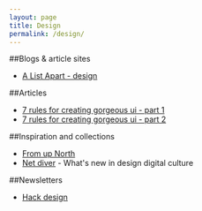```yaml
---
layout: page
title: Design
permalink: /design/
---
```



##Blogs & article sites

- [A List Apart - design](http://alistapart.com/topics/design)

##Articles

- [7 rules for creating gorgeous ui - part 1](https://medium.com/@erikdkennedy/7-rules-for-creating-gorgeous-ui-part-1-559d4e805cda)
- [7 rules for creating gorgeous ui - part 2](https://medium.com/@erikdkennedy/7-rules-for-creating-gorgeous-ui-part-2-430de537ba96)


##Inspiration and collections

- [From up North](http://www.fromupnorth.com/)
- [Net diver](http://netdiver.net/) - What's new in design digital culture


##Newsletters

- [Hack design](https://hackdesign.org/)

